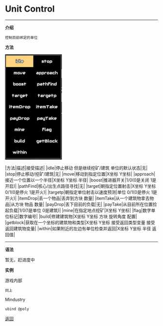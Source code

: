 # Unit Control

---

**介绍**

    控制目前绑定的单位
        
**方法**

![图片填充](/Guide/img/unitControl.png)

|方法|描述|接受描述|
|idle|停止移动 但是继续挖矿/建筑 单位的默认状态|无|
|stop|停止移动/挖矿/建筑|无|
|move|移动到指定位置|X坐标 Y坐标|
|approach|接近一个位置以一个半径|X坐标 Y坐标 半径|
|boost|推进器开关|1/0(0是关闭 1是开启)|
|pathFind|核心/出生点路径寻找|无|
|target|朝指定位置射击|X坐标 Y坐标 0/1(0是停火 1是开火)|
|targetp|朝指定单位射击以速度预测|单位 0/1(0是停火 1是开火)|
|itemDrop|丢一个物品|丢弃到方块 数量|
|itemTake|从一个建筑物拿去物品|从方块 物品 数量|
|payDrop|丢下目前的负载|无|
|payTake|从目前所在位置捡起负载|1/0(1是单位 0是建筑)|
|mine|在指定地点挖矿|X坐标 Y坐标|
|flag|数字单位标记|数字编号|
|build|修建建筑物|X坐标 Y坐标 方块 旋转角度 配置|
|getblock|获取在一个坐标的建筑物和类型|X坐标 Y坐标 接受返回类型变量 接受返回建筑物变量|
|within|如果附近的左边有单位检查并返回|X坐标 Y坐标 半径 返回值|

---

**语法**

暂无，赶进度中

**实例**

游戏内部
```
同上
```
Mindustry
```
ubind @poly
```

[返回](https://lanluz.github.io/)